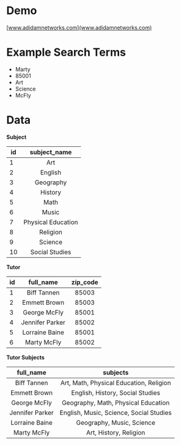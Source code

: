# Demo

[www.adidamnetworks.com](www.adidamnetworks.com)

# Example Search Terms

* Marty
* 85001
* Art
* Science
* McFly

# Data

**Subject**

| id       | subject_name       |
|----------|:------------------:|
| 1	       | Art                |
| 2	       | English            |
| 3	       | Geography          |
| 4	       | History            |
| 5	       | Math               |
| 6	       | Music              |
| 7	       | Physical Education |
| 8	       | Religion           |
| 9	       | Science            |
| 10	   | Social Studies     |

**Tutor**

| id       | full_name          | zip_code   |
|----------|:------------------:|:----------:|
| 1	       | Biff Tannen        | 85003      |
| 2	       | Emmett Brown       | 85003      |
| 3	       | George McFly       | 85001      |
| 4	       | Jennifer Parker    | 85002      |
| 5	       | Lorraine Baine     | 85001      |
| 6	       | Marty McFly        | 85002      |


**Tutor Subjects**

| full_name          | subjects                               |
|:------------------:|:--------------------------------------:|
| Biff Tannen        | Art, Math, Physical Education, Religion|
| Emmett Brown       | English, History, Social Studies       |
| George McFly       | Geography, Math, Physical Education    |
| Jennifer Parker    | English, Music, Science, Social Studies|
| Lorraine Baine     | Geography, Music, Science              |
| Marty McFly        | Art, History, Religion                 |


[1]: http://www.adidamnetworks.com/
